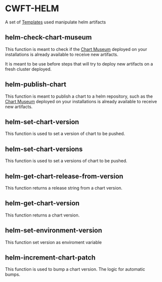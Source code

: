 # CWFT-HELM

A set of [Templates](https://github.com/kubefirst/gitops-template/blob/main/components/argo-cwfts/cwft-helm.yaml) used manipulate helm artifacts


## helm-check-chart-museum

This function is meant to check if the [Chart Museum](https://chartmuseum.com/) deployed on your installations is already available to receive new artifacts.

It is meant to be use before steps that will try to deploy new artifacts on a fresh cluster deployed. 

## helm-publish-chart

This function is meant to publish a chart to a helm repository, such as the [Chart Museum](https://chartmuseum.com/) deployed on your installations is already available to receive new artifacts.

## helm-set-chart-version

This function is used to set a version of chart to be pushed. 

## helm-set-chart-versions

This function is used to set a versions of chart to be pushed. 

## helm-get-chart-release-from-version

This function returns a release string from a chart version. 


## helm-get-chart-version

This function returns a chart version. 

## helm-set-environment-version

This function set version as enviroment variable

## helm-increment-chart-patch

This function is used to bump a chart version. The logic for automatic bumps. 

